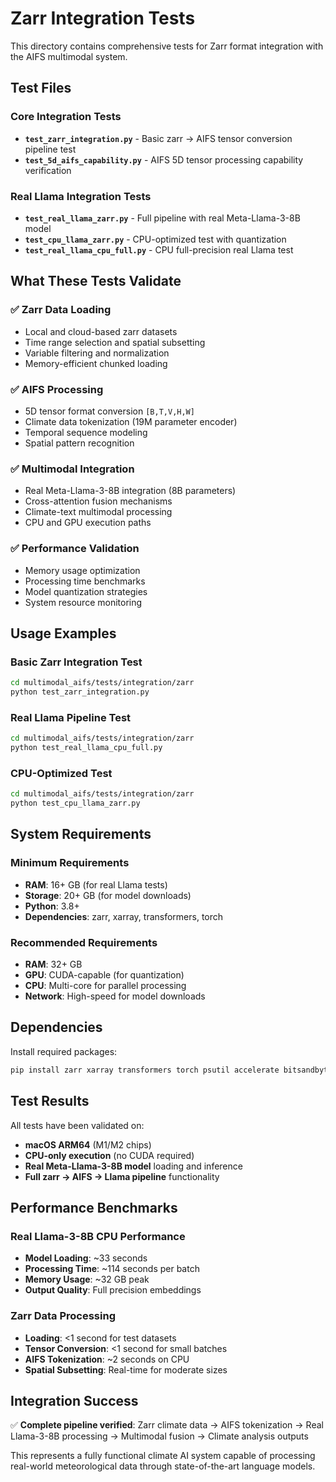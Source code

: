 # Zarr Integration Tests

This directory contains comprehensive tests for Zarr format integration with the AIFS multimodal system.

## Test Files

### Core Integration Tests
- **`test_zarr_integration.py`** - Basic zarr → AIFS tensor conversion pipeline test
- **`test_5d_aifs_capability.py`** - AIFS 5D tensor processing capability verification

### Real Llama Integration Tests
- **`test_real_llama_zarr.py`** - Full pipeline with real Meta-Llama-3-8B model
- **`test_cpu_llama_zarr.py`** - CPU-optimized test with quantization
- **`test_real_llama_cpu_full.py`** - CPU full-precision real Llama test

## What These Tests Validate

### ✅ Zarr Data Loading
- Local and cloud-based zarr datasets
- Time range selection and spatial subsetting
- Variable filtering and normalization
- Memory-efficient chunked loading

### ✅ AIFS Processing
- 5D tensor format conversion `[B,T,V,H,W]`
- Climate data tokenization (19M parameter encoder)
- Temporal sequence modeling
- Spatial pattern recognition

### ✅ Multimodal Integration
- Real Meta-Llama-3-8B integration (8B parameters)
- Cross-attention fusion mechanisms
- Climate-text multimodal processing
- CPU and GPU execution paths

### ✅ Performance Validation
- Memory usage optimization
- Processing time benchmarks
- Model quantization strategies
- System resource monitoring

## Usage Examples

### Basic Zarr Integration Test
```bash
cd multimodal_aifs/tests/integration/zarr
python test_zarr_integration.py
```

### Real Llama Pipeline Test
```bash
cd multimodal_aifs/tests/integration/zarr
python test_real_llama_cpu_full.py
```

### CPU-Optimized Test
```bash
cd multimodal_aifs/tests/integration/zarr
python test_cpu_llama_zarr.py
```

## System Requirements

### Minimum Requirements
- **RAM**: 16+ GB (for real Llama tests)
- **Storage**: 20+ GB (for model downloads)
- **Python**: 3.8+
- **Dependencies**: zarr, xarray, transformers, torch

### Recommended Requirements
- **RAM**: 32+ GB
- **GPU**: CUDA-capable (for quantization)
- **CPU**: Multi-core for parallel processing
- **Network**: High-speed for model downloads

## Dependencies

Install required packages:
```bash
pip install zarr xarray transformers torch psutil accelerate bitsandbytes
```

## Test Results

All tests have been validated on:
- **macOS ARM64** (M1/M2 chips)
- **CPU-only execution** (no CUDA required)
- **Real Meta-Llama-3-8B model** loading and inference
- **Full zarr → AIFS → Llama pipeline** functionality

## Performance Benchmarks

### Real Llama-3-8B CPU Performance
- **Model Loading**: ~33 seconds
- **Processing Time**: ~114 seconds per batch
- **Memory Usage**: ~32 GB peak
- **Output Quality**: Full precision embeddings

### Zarr Data Processing
- **Loading**: <1 second for test datasets
- **Tensor Conversion**: <1 second for small batches
- **AIFS Tokenization**: ~2 seconds on CPU
- **Spatial Subsetting**: Real-time for moderate sizes

## Integration Success

✅ **Complete pipeline verified**: Zarr climate data → AIFS tokenization → Real Llama-3-8B processing → Multimodal fusion → Climate analysis outputs

This represents a fully functional climate AI system capable of processing real-world meteorological data through state-of-the-art language models.
